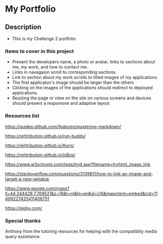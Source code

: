 # My Portfolio


## Description

- This is my Challenge 2 portfolio


### Items to cover in this project

* Present the developers name, a photo or avatar, links to sections about me, my work, and how to contact me.
* Links in navagaion scroll to corresponding sections.
* Link to section about my work scrolls to titled images of my applications.
* The first applicaton's image should be larger than the others
* Clicking on the images of the applications should redirect to deployed applications.
* Resizing the page or view on the site on various screens and devices should present a responsive and adaptive layout



### Resources list

https://guides.github.com/features/mastering-markdown/

https://rehtribution.github.io/run-buddy/

https://rehtribution.github.io/Korn/

https://rehtribution.github.io/jsBox/

https://www.w3schools.com/tags/tryit.asp?filename=tryhtml_image_link

https://stackoverflow.com/questions/3139811/how-to-link-an-image-and-target-a-new-window

https://www.google.com/maps?ll=44.244428,7.769521&z=16&t=m&hl=en&gl=US&mapclient=embed&cid=11499227425411408751

https://giphy.com/


### Special thanks

Anthony from the tutoring resources for helping with the compatibiliy media query assistance.